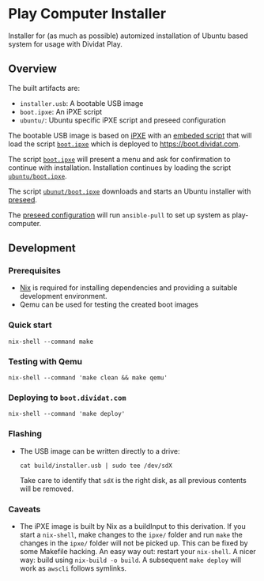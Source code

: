 # Play Computer Installer

Installer for (as much as possible) automized installation of Ubuntu based system for usage with Dividat Play.

## Overview

The built artifacts are:

-   `installer.usb`: A bootable USB image
-   `boot.ipxe`: An iPXE script
-   `ubuntu/`: Ubuntu specific iPXE script and preseed configuration

The bootable USB image is based on [iPXE](http://ipxe.org/) with an [embeded script](./ipxe/embed.ipxe) that will load the script [`boot.ipxe`](boot.ipxe) which is deployed to <https://boot.dividat.com>.

The script [`boot.ipxe`](boot.ipxe) will present a menu and ask for confirmation to continue with installation. Installation continues by loading the script [`ubuntu/boot.ipxe`](ubuntu/boot.ipxe).

The script [`ubunut/boot.ipxe`](ubuntu/boot.ipxe) downloads and starts an Ubuntu installer with [preseed](https://help.ubuntu.com/lts/installation-guide/s390x/apb.html).

The [preseed configuration](ubuntu/preseed.cfg) will run `ansible-pull` to set up system as play-computer.

## Development

### Prerequisites

-   [Nix](https://nixos.org/nix) is required for installing dependencies and providing a suitable development environment.
-   Qemu can be used for testing the created boot images

### Quick start

`nix-shell --command make`

### Testing with Qemu

`nix-shell --command 'make clean && make qemu'`

### Deploying to `boot.dividat.com`

`nix-shell --command 'make deploy'`

### Flashing

-   The USB image can be written directly to a drive:

    `cat build/installer.usb | sudo tee /dev/sdX`

    Take care to identify that `sdX` is the right disk, as all previous contents will be removed.

### Caveats

-   The iPXE image is built by Nix as a buildInput to this derivation. If you start a `nix-shell`, make changes to the `ipxe/` folder and run `make` the changes in the `ipxe/` folder will not be picked up. This can be fixed by some Makefile hacking. An easy way out: restart your `nix-shell`. A nicer way: build using `nix-build -o build`. A subsequent `make deploy` will work as `awscli` follows symlinks.
